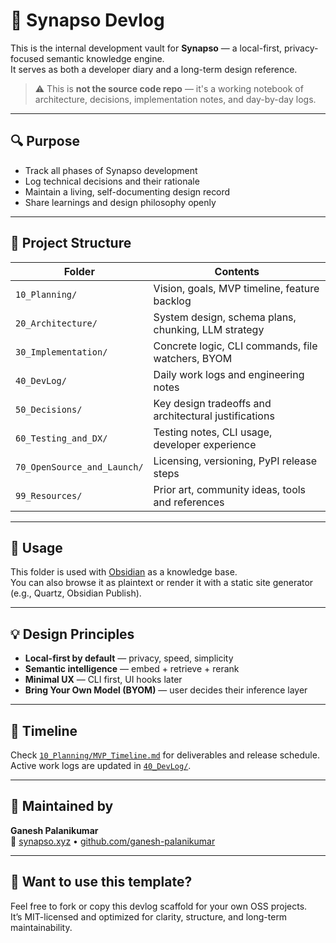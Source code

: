 # 🧠 Synapso Devlog

This is the internal development vault for **Synapso** — a local-first, privacy-focused semantic knowledge engine.  
It serves as both a developer diary and a long-term design reference.

> ⚠️ This is **not the source code repo** — it's a working notebook of architecture, decisions, implementation notes, and day-by-day logs.

---

## 🔍 Purpose

- Track all phases of Synapso development
- Log technical decisions and their rationale
- Maintain a living, self-documenting design record
- Share learnings and design philosophy openly

---

## 🧱 Project Structure

| Folder                          | Contents                                               |
|----------------------------------|--------------------------------------------------------|
| `10_Planning/`                 | Vision, goals, MVP timeline, feature backlog          |
| `20_Architecture/`            | System design, schema plans, chunking, LLM strategy    |
| `30_Implementation/`          | Concrete logic, CLI commands, file watchers, BYOM      |
| `40_DevLog/`                  | Daily work logs and engineering notes                  |
| `50_Decisions/`               | Key design tradeoffs and architectural justifications  |
| `60_Testing_and_DX/`          | Testing notes, CLI usage, developer experience         |
| `70_OpenSource_and_Launch/`   | Licensing, versioning, PyPI release steps              |
| `99_Resources/`               | Prior art, community ideas, tools and references       |

---

## 🧪 Usage

This folder is used with [Obsidian](https://obsidian.md) as a knowledge base.  
You can also browse it as plaintext or render it with a static site generator (e.g., Quartz, Obsidian Publish).

---

## 💡 Design Principles

- **Local-first by default** — privacy, speed, simplicity
- **Semantic intelligence** — embed + retrieve + rerank
- **Minimal UX** — CLI first, UI hooks later
- **Bring Your Own Model (BYOM)** — user decides their inference layer

---

## 📅 Timeline

Check [`10_Planning/MVP_Timeline.md`](10_Planning/MVP_Timeline.md) for deliverables and release schedule.  
Active work logs are updated in [`40_DevLog/`](40_DevLog/).

---

## 👤 Maintained by

**Ganesh Palanikumar**  
🔗 [synapso.xyz](https://synapso.xyz) • [github.com/ganesh-palanikumar](https://github.com/ganesh-palanikumar)

---

## 📖 Want to use this template?

Feel free to fork or copy this devlog scaffold for your own OSS projects.  
It’s MIT-licensed and optimized for clarity, structure, and long-term maintainability.